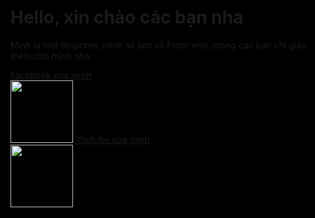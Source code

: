 <html style="background-color: black">
 <link rel="stylesheet" href="index.css"/>
    <head>
      <title>UnknownX2007</title>
   </head>
    <body>
   <h1>Hello, xin chào các bạn nha</h1>
   <p>Mình là một Beginner, mình sẽ làm về Front-end, mong các bạn chỉ giáo thêm cho mình nha</p>
    <a href="https://www.facebook.com/UnknownX.2007/">Facebook của mình</a> <br/>
   <img src="https://tse4.mm.bing.net/th?id=OIP.iSE7fOtQA9P_eqFgVA5_ogHaGZ&pid=Api&P=0&w=198&h=172" width="100" height="100"> 
   <a href="https://www.youtube.com/channel/UCcs0UoG0pqi7K_XcrI59SBw">Youtube của mình</a> <br/>
   <img src="https://tse1.mm.bing.net/th?id=OIP.Gjm7_ItVSXAIIEhKgA_HmwHaE8&pid=Api&P=0&w=226&h=152" width="100" height="100"> 
   </body>
</html>